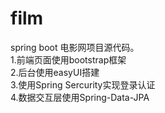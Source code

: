 # film
spring boot 电影网项目源代码。<br/>
1.前端页面使用bootstrap框架<br/>
2.后台使用easyUI搭建<br/>
3.使用Spring Sercurity实现登录认证<br/>
4.数据交互层使用Spring-Data-JPA


